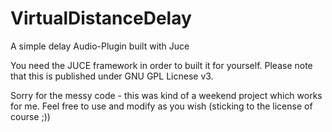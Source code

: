 # VirtualDistanceDelay
A simple delay Audio-Plugin built with Juce

You need the JUCE framework in order to built it for yourself.
Please note that this is published under GNU GPL Licnese v3.

Sorry for the messy code - this was kind of a weekend project which works for me.
Feel free to use and modify as you wish (sticking to the license of course ;))


